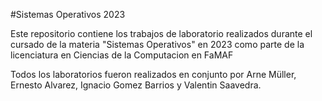 #Sistemas Operativos 2023

Este repositorio contiene los trabajos de laboratorio realizados durante el cursado de la materia "Sistemas Operativos" en 2023 como parte de la licenciatura en Ciencias de la Computacion en FaMAF


Todos los laboratorios fueron realizados en conjunto por Arne Müller, Ernesto Alvarez, Ignacio Gomez Barrios y Valentin Saavedra.
